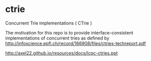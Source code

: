 ctrie
=====

Concurrent Trie implementations ( CTrie )

The motivation for this repo is to provide interface-consistent implementations of concurrent tries as defined by http://infoscience.epfl.ch/record/166908/files/ctries-techreport.pdf

http://axel22.github.io/resources/docs/lcpc-ctries.ppt

